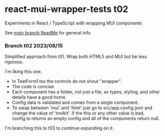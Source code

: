 # react-mui-wrapper-tests t02
Experiments in React / TypeScript with wrapping MUI components

See [main branch ReadMe](https://github.com/TonyGravagno/react-mui-wrapper-tests/tree/main) for general info

### Branch t02 2023/08/15

Simplified approach from t01. Wrap both HTML5 and MUI but be less rigorous.

I'm liking this one.

- In TestForm1.tsx the controls do not shout "wrapper".
- The code is concise.
- Each component has a folder, not just a file, so types, styling, and other details have a good home.
- Config data is validated and comes from a single component.
- To swap between 'mui' and 'html' just go to src/app.config.json and change the value of 'toolkit'. If the this or any other value is bad, config.ts returns an empty config and all of the components return null.

I'm branching this to t03 to continue expanding on it.

